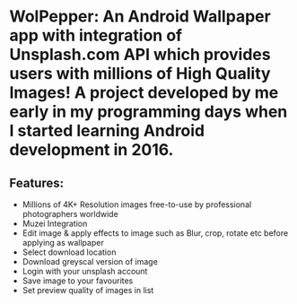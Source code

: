 # WolPepper: An Android Wallpaper app with integration of Unsplash.com API which provides users with millions of High Quality Images! A project developed by me early in my programming days when I started learning Android development in 2016.

## Features:
  - Millions of 4K+ Resolution images free-to-use by professional photographers worldwide
  - Muzei Integration
  - Edit image & apply effects to image such as Blur, crop, rotate etc before applying as wallpaper
  - Select download location
  - Download greyscal version of image
  - Login with your unsplash account
  - Save image to your favourites
  - Set preview quality of images in list
  
